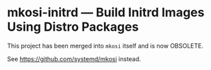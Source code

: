 # mkosi-initrd — Build Initrd Images Using Distro Packages

This project has been merged into `mkosi` itself and is now OBSOLETE.

See https://github.com/systemd/mkosi instead.
